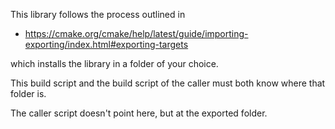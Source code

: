 This library follows the process outlined in 

- https://cmake.org/cmake/help/latest/guide/importing-exporting/index.html#exporting-targets


which installs the library in a folder of your choice. 

This build script and the build script of the caller must both know where that folder is. 

The caller script doesn't point here, but at the exported folder. 




